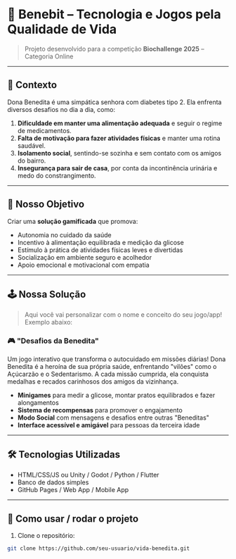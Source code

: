 # 🌸 Benebit – Tecnologia e Jogos pela Qualidade de Vida

> Projeto desenvolvido para a competição **Biochallenge 2025** – Categoria Online

---

## 🧓 Contexto

Dona Benedita é uma simpática senhora com diabetes tipo 2. Ela enfrenta diversos desafios no dia a dia, como:

1. **Dificuldade em manter uma alimentação adequada** e seguir o regime de medicamentos.
2. **Falta de motivação para fazer atividades físicas** e manter uma rotina saudável.
3. **Isolamento social**, sentindo-se sozinha e sem contato com os amigos do bairro.
4. **Insegurança para sair de casa**, por conta da incontinência urinária e medo do constrangimento.

---

## 🎯 Nosso Objetivo

Criar uma **solução gamificada** que promova:
- Autonomia no cuidado da saúde
- Incentivo à alimentação equilibrada e medição da glicose
- Estímulo à prática de atividades físicas leves e divertidas
- Socialização em ambiente seguro e acolhedor
- Apoio emocional e motivacional com empatia

---

## 🕹️ Nossa Solução

> Aqui você vai personalizar com o nome e conceito do seu jogo/app!  
Exemplo abaixo:

### 🎮 **"Desafios da Benedita"**
Um jogo interativo que transforma o autocuidado em missões diárias! Dona Benedita é a heroína de sua própria saúde, enfrentando "vilões" como o Açúcarzão e o Sedentarismo. A cada missão cumprida, ela conquista medalhas e recados carinhosos dos amigos da vizinhança.

- **Minigames** para medir a glicose, montar pratos equilibrados e fazer alongamentos
- **Sistema de recompensas** para promover o engajamento
- **Modo Social** com mensagens e desafios entre outras "Beneditas"
- **Interface acessível e amigável** para pessoas da terceira idade

---

## 🛠️ Tecnologias Utilizadas

- HTML/CSS/JS ou Unity / Godot / Python / Flutter
- Banco de dados simples 
- GitHub Pages / Web App / Mobile App 

---

## 🚀 Como usar / rodar o projeto

1. Clone o repositório:
```bash
git clone https://github.com/seu-usuario/vida-benedita.git

